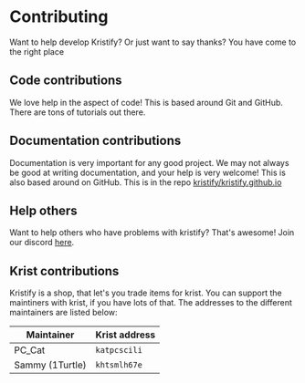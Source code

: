 # Contributing

Want to help develop Kristify? Or just want to say thanks? You have come to the right place

## Code contributions

We love help in the aspect of code! This is based around Git and GitHub. There are tons of tutorials out there.

## Documentation contributions

Documentation is very important for any good project. We may not always be good at writing documentation, and your help is very welcome!
This is also based around on GitHub. This is in the repo [kristify/kristify.github.io](https://github.com/Kristify/kristify.github.io/)

## Help others

Want to help others who have problems with kristify? That's awesome! Join our discord [here](https://discord.gg/ENESV3j8t8).

## Krist contributions

Kristify is a shop, that let's you trade items for krist. You can support the maintiners with krist, if you have lots of that.
The addresses to the different maintainers are listed below:

| Maintainer | Krist address |
|------------|---------------|
| PC_Cat     | `katpcscili`  |
| Sammy (1Turtle) | `khtsmlh67e` |
